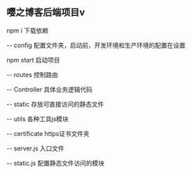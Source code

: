 ## 嘤之博客后端项目v

npm i 下载依赖

-- config
  配置文件夹，启动前，开发环境和生产环境的配置在设置

npm start 启动项目

-- routes
  控制路由

-- Controller
  具体业务逻辑代码

-- static
  存放可直接访问的静态文件

-- utils
  各种工具js模块

-- certificate
  https证书文件夹

-- server.js
  入口文件

-- static.js
  配置静态文件访问的模块

